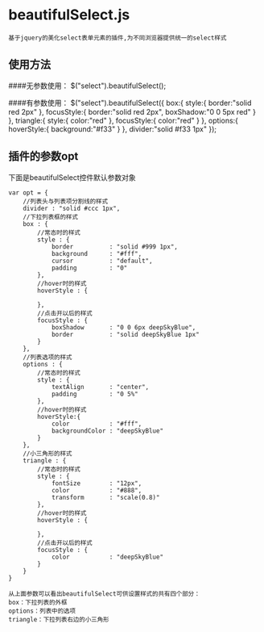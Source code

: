 beautifulSelect.js
===============
	基于jquery的美化select表单元素的插件,为不同浏览器提供统一的select样式



使用方法
--------------------
####无参数使用：
	$("select").beautifulSelect();

####有参数使用：
	$("select").beautifulSelect({
					box:{
						style:{
							border:"solid red 2px"
						},
						focusStyle:{
							border:"solid red 2px",
							boxShadow:"0 0 5px red"
						}
					},
					triangle:{
						style:{
							color:"red"
						},
						focusStyle:{
							color:"red"
						}
					},
					options:{
						hoverStyle:{
							background:"#f33"
						}
					},
					divider:"solid #f33 1px"
				});
	


插件的参数opt
--------------
下面是beautifulSelect控件默认参数对象

	var opt = {
		//列表头与列表项分割线的样式
		divider : "solid #ccc 1px",
		//下拉列表框的样式
		box : {
			//常态时的样式
			style : {
				border          : "solid #999 1px",
				background      : "#fff",
				cursor          : "default",
				padding         : "0"
			},
			//hover时的样式
			hoverStyle : {
				
			},
			//点击开以后的样式
			focusStyle : {
				boxShadow       : "0 0 6px deepSkyBlue",
				border          : "solid deepSkyBlue 1px"
			}
		},
		//列表选项的样式
		options : {
			//常态时的样式
			style : {
				textAlign       : "center",
				padding         : "0 5%"
			},
			//hover时的样式
			hoverStyle:{
				color           : "#fff",
				backgroundColor : "deepSkyBlue"
			}
		},
		//小三角形的样式
		triangle : {
			//常态时的样式
			style : {
				fontSize        : "12px",
				color           : "#888",
				transform       : "scale(0.8)"
			},
			//hover时的样式
			hoverStyle : {
				
			},
			//点击开以后的样式
			focusStyle : {
				color           : "deepSkyBlue"
			}
		}
	}

	从上面参数可以看出beautifulSelect可供设置样式的共有四个部分：
	box：下拉列表的外框
	options：列表中的选项
	triangle：下拉列表右边的小三角形
